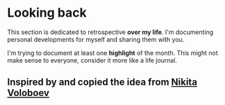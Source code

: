 # Looking back

This section is dedicated to retrospective **over my life**. I'm documenting personal developments for myself and sharing them with you.

I'm trying to document at least one **highlight** of the month. This might not make sense to everyone, consider it more like a life journal.

## Inspired by and copied the idea from [Nikita Voloboev](https://github.com/nikitavoloboev)

